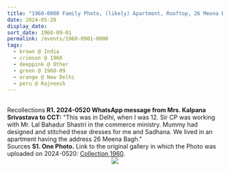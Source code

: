```yaml
---
title: "1960-0000 Family Photo, (likely) Apartment, Rooftop, 26 Meena Bagh, New Delhi, India"
date: 2024-05-20
display_date: 
sort_date: 1960-09-01
permalink: /events/1960-0901-0000
tags:
  - brown @ India
  - crimson @ 1960
  - deeppink @ Other
  - green @ 1960-09
  - orange @ New Delhi
  - peru @ Rajneesh
---
```


<br>

<wave-list>
  <list-title color="DarkSeaGreen" width="65"> Recollections</list-title>
  <list-item color="BlanchedAlmond"  width="280"><b>R1. 2024-0520 WhatsApp message from Mrs. Kalpana Srivastava to CCT:</b> "This was in Delhi, when I was 12. Sir CP was working with Mr. Lal Bahadur Shastri in the commerce ministry. Mummy had designed and stitched these dresses for me and Sadhana. We lived in an apartment having the address 26 Meena Bagh."</list-item>  
</wave-list>

<br>

<wave-list>
  <list-title color="DarkSeaGreen" width="40">Sources</list-title>
  <list-item color="BlanchedAlmond"  width="280"><b>S1. One Photo.</b> Link to the original gallery in which the Photo was uploaded on 2024-0520: <a href="https://eternalmoments.smugmug.com/Collections/Mrs-Kalpana-Srivastava-Collection/1960">Collection 1960</a>.</list-item>
</wave-list>

<div style="text-align: center"><img src="https://pub-bcc3cbe9b1e94ba1ac28915f7a3900fa.r2.dev/1960-0000_Family_Photo_(likely)_Apartment_Rooftop_26_Meena_Bagh_New_Delhi_India_01_(Mrs._Kalpana_Srivastava_Collection).jpg" /></div>